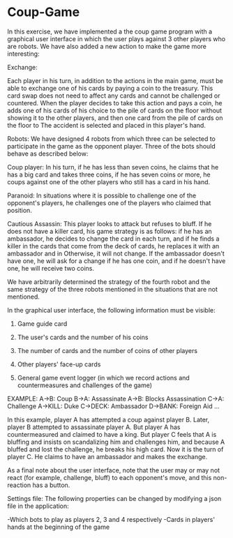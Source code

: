 # Coup-Game
In this exercise, we have implemented a the coup game program with a graphical user interface in which the user plays against 3 other players who are robots.
We have also added a new action to make the game more interesting:

Exchange:

Each player in his turn, in addition to the actions in the main game, must be able to exchange one of his cards by paying a coin to the treasury.
This card swap does not need to affect any cards and cannot be challenged or countered. When the player decides to take this action and pays a coin, he adds one of his cards of his choice to the pile of cards on the floor without showing it to the other players, and then one card from the pile of cards on the floor to The accident is selected and placed in this player's hand.


Robots:
We have designed 4 robots from which three can be selected to participate in the game as the opponent player. Three of the bots should behave as described below:

Coup player:
In his turn, if he has less than seven coins, he claims that he has a big card and takes three coins, if he has seven coins or more, he coups against one of the other players who still has a card in his hand.

Paranoid:
In situations where it is possible to challenge one of the opponent's players, he challenges one of the players who claimed that position.

Cautious Assassin:
This player looks to attack but refuses to bluff. If he does not have a killer card, his game strategy is as follows: if he has an ambassador, he decides to change the card in each turn, and if he finds a killer in the cards that come from the deck of cards, he replaces it with an ambassador and in Otherwise, it will not change. If the ambassador doesn't have one, he will ask for a change if he has one coin, and if he doesn't have one, he will receive two coins.

We have arbitrarily determined the strategy of the fourth robot and the same strategy of the three robots mentioned in the situations that are not mentioned.

In the graphical user interface, the following information must be visible:

1. Game guide card

2. The user's cards and the number of his coins

3. The number of cards and the number of coins of other players

4. Other players' face-up cards

5. General game event logger (in which we record actions and countermeasures and challenges of the game)


EXAMPLE:
A->B: Coup
B->A: Assassinate
A->B: Blocks Assassination
C->A: Challenge 
A->KILL: Duke
C->DECK: Ambassador
D->BANK: Foreign Aid
...

In this example, player A has attempted a coup against player B. Later, player B attempted to assassinate player A. But player A has countermeasured and claimed to have a king. But player C feels that A is bluffing and insists on scandalizing him and challenges him, and because A bluffed and lost the challenge, he breaks his high card. Now it is the turn of player C. He claims to have an ambassador and makes the exchange.

As a final note about the user interface, note that the user may or may not react (for example, challenge, bluff) to each opponent's move, and this non-reaction has a button.

Settings file:
The following properties can be changed by modifying a json file in the application:

-Which bots to play as players 2, 3 and 4 respectively
-Cards in players' hands at the beginning of the game
